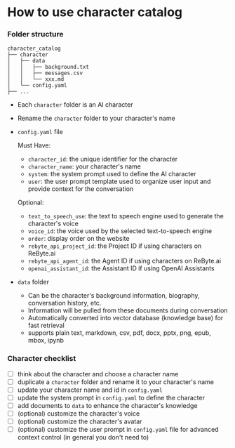 # How to use character catalog

### Folder structure

```
character_catalog
├── character
│   ├── data
│   │   ├── background.txt
│   │   ├── messages.csv
│   │   └── xxx.md
│   └── config.yaml
├── ...
```

- Each `character` folder is an AI character
- Rename the `character` folder to your character's name
- `config.yaml` file

    Must Have:
    - `character_id`: the unique identifier for the character
    - `character_name`: your character's name
    - `system`: the system prompt used to define the AI character
    - `user`: the user prompt template used to organize user input and provide context for the conversation

    Optional:
    - `text_to_speech_use`: the text to speech engine used to generate the character's voice
    - `voice_id`: the voice used by the selected text-to-speech engine
    - `order`: display order on the website
    - `rebyte_api_project_id`: the Project ID if using characters on ReByte.ai
    - `rebyte_api_agent_id`: the Agent ID if using characters on ReByte.ai
    - `openai_assistant_id`: the Assistant ID if using OpenAI Assistants
- `data` folder
    - Can be the character's background information, biography, conversation history, etc.
    - Information will be pulled from these documents during conversation
    - Automatically converted into vector database (knowledge base) for fast retrieval
    - supports plain text, markdown, csv, pdf, docx, pptx, png, epub, mbox, ipynb

### Character checklist

- [ ] think about the character and choose a character name
- [ ] duplicate a `character` folder and rename it to your character's name
- [ ] update your character name and id in `config.yaml`
- [ ] update the system prompt in `config.yaml` to define the character
- [ ] add documents to `data` to enhance the character's knowledge
- [ ] (optional) customize the character's voice
- [ ] (optional) customize the character's avatar
- [ ] (optional) customize the user prompt in `config.yaml` file for advanced context control (in general you don't need to)
